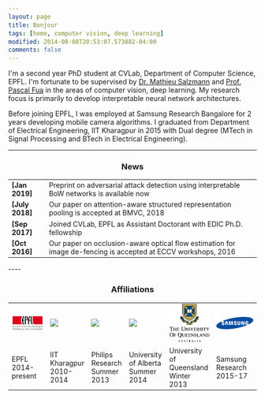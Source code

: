 ```yaml
---
layout: page
title: Bonjour
tags: [home, computer vision, deep learning]
modified: 2014-08-08T20:53:07.573882-04:00
comments: false
---
```


I'm a second year PhD student at CVLab, Department of Computer Science, EPFL. I'm fortunate to be supervised by [Dr. Mathieu Salzmann](https://people.epfl.ch/cgi-bin/people?id=119864&op=bio&lang=en&cvlang=en) and [Prof. Pascal Fua](https://people.epfl.ch/pascal.fua/bio?lang=en) in the areas of computer vision, deep learning. My research focus is primarily to develop interpretable neural network architectures.


Before joining EPFL, I was employed at Samsung Research Bangalore for 2 years developing mobile camera algorithms. I graduated from Department of Electrical Engineering, IIT Kharagpur in 2015 with Dual degree (MTech in Signal Processing and BTech in Electrical Engineering).   




----

<h3 align="center">News</h3>
<table class='news-table'>
    <col width="15%">
    <col width="85%">
    <tr>
        <td valign="top"><strong>[Jan 2019]</strong></td>
        <td> Preprint on adversarial attack detection using interpretable BoW networks is available now
        </td>
    </tr>
    <tr>
        <td valign="top"><strong>[July 2018]</strong></td>
        <td> Our paper on attention-aware structured representation pooling is accepted at BMVC, 2018
        </td>
    </tr>
    <tr>
        <td valign="top"><strong>[Sep 2017]</strong></td>
        <td>Joined CVLab, EPFL as Assistant Doctorant with EDIC Ph.D. fellowship  </td>
    </tr>
    <tr>
        <td valign="top"><strong>[Oct 2016]</strong></td>
        <td> Our paper on occlusion-aware optical flow estimation for image de-fencing is accepted at ECCV workshops, 2016
        </td>
    </tr>
</table>
----


<h3 align="center">Affiliations</h3>
<table align="center" class='affl-pic'>
    <tr>
        <td>
            <a href="https://www.epfl.ch/schools/ic//">
            <img src="/images/epfl_logo.png"></a>
        </td>
        <td>
            <a href="http://www.iitkgp.ac.in//">
            <img src="/images/kgp_logo.jpeg"></a>
        </td>
        <td>
            <a href="https://www.philips.com/a-w/research/home.html/">
            <img src="/images/philips_logo.jpeg"></a>
        </td>
        <td>
            <a href="https://www.ualberta.ca/computing-science/">
            <img src="/images/UA_logo.jpg"></a>
        </td>
        <td>
            <a href="https://cai.centre.uq.edu.au//">
            <img src="/images/UQ_logo.png"></a>
        </td>
        <td>
            <a href="https://research.samsung.com//">
            <img src="/images/samsung_logo.png"></a>
        </td>
    </tr>
    <tr>
        <td>EPFL<br>2014-present</td>
        <td>IIT Kharagpur<br>2010-2014</td>
        <td>Philips Research<br>Summer 2013</td>
        <td>University of Alberta<br>Summer 2014</td>
        <td>University of Queensland<br>Winter 2013</td>
        <td>Samsung Research<br>2015-17</td>
    </tr>
</table>
